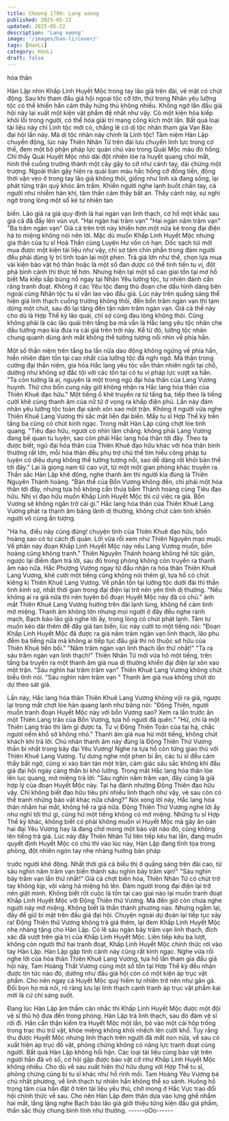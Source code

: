 ```yaml
---
title: Chương 1799: Lang vương
published: 2025-05-22
updated: 2025-05-22
description: 'Lang vương'
image: '/images/han-li/cover/'
tags: [HanLi]
category: HanLi
draft: false
---
```


hóa thân

Hàn Lập nhìn Khấp Linh Huyết Mộc trong tay lão giả trên đài, vẻ
mặt có chút động.
Sau khi tham đấu giá hội ngoại tộc cỡ lớn, thứ trong Nhân yêu
lưỡng tộc có thể khiến hắn cảm thấy hứng thú không nhiều.
Không ngờ lần đấu giá hội này lại xuất một kiện vật phẩm đệ nhất
như vậy.
Có một kiện hóa kiếp khôi lỗi trong người, có thể hóa giải trí mạng
công kích một lần.
Bất quá loại tài liệu này chỉ Linh tộc mới có, chẳng lẽ có dị tộc
nhân tham gia Vạn Bảo đại hội lần này.
Mà dị tộc nhân này chính là Linh tộc!
Tâm niệm Hàn Lập chuyển động, lúc này Thiên Nhãn Tử trên đài
lưu chuyển linh lực trong cơ thể, đem một bộ phận pháp lực quán
chú vào trong Quái Mộc màu đỏ hồng.
Chỉ thấy Quái Huyết Mộc nhỏ dài đột nhiên lóe ra huyết quang
chói mắt, hình thể cuồng trướng thành một cây gậy to cỡ như
cánh tay, dài chừng một trượng.
Ngoài thân gậy hiện ra quái ban màu hắc hồng cỡ đồng tiền,
đồng thời vặn vẹo ở trong tay lão giả không thôi, giống như linh
xà đang sống, lại phát từng trận quỷ khóc âm trầm. Khiến người
nghe lạnh buốt chân tay, cả người như nhiễm hàn khí, tâm thần
cảm thấy bất an.
Thấy cảnh này, sự nghi ngờ trong lòng một số kẻ tự nhiên tan

biến.
Lão giả ra giá quy định là hai ngàn vạn linh thạch, cơ hồ một khắc
sau giá cả đã đẩy lên vùn vụt.
"Hai ngàn hai trăm vạn"
"Hai ngàn năm trăm vạn"
"Ba trăm ngàn vạn"
Giá cả trên trời này khiến hơn một nửa kẻ trong đại điện há to
miệng không nói nên lời.
Mặc dù muốn Khấp Linh Huyết Mộc nhưng gia thân của tu sĩ Hoá
Thần cùng Luyện Hư vốn có hạn. Dốc sạch túi mới mua được
một kiện tài liệu như vậy, chỉ sợ tám chín phần trong đám người
đều phải dùng lý trí tính toán lại một phen.
Trả giá lớn như thế, chọn lựa mua vài kiện bảo vật hộ thân hoặc
là một số đan dược có thể tinh tiến tu vị, đột phá bình cảnh thì
thực tế hơn.
Nhưng hiện tại một số cao giai tồn tại mơ hồ biết Ma kiếp sắp
bùng nổ ngay tại Nhân Yêu lưỡng tộc, tự nhiên đành cắn răng
tranh đoạt.
Không ít các Yêu tộc đang thủ đoạn che dấu hình dáng bên ngoài
cùng Nhân tộc tu sĩ vẫn lao vào đấu giá.
Lúc này trên quầng sáng thể hiện giá linh thạch cuồng trướng
không thôi, đến bốn trăm ngàn vạn thì tạm dừng một chút, sau đó
lại tăng đến tận năm trăm ngàn vạn. Giá cả thế này cho dù là Hợp
Thể kỳ lão quái, chỉ sợ cũng đau lòng không thôi.
Cũng không phải là các lão quái trên tầng ba mà vẫn là Hắc lang
yêu tộc nhân che dấu tướng mạo kia đưa ra cái giá trên trời này.
Kể từ đó, lưỡng tộc nhân chung quanh dùng ánh mắt không thể
tưởng tượng nổi nhìn về phía hắn.

Một số thần niệm trên tầng ba lần nữa dao động không ngừng về
phía hắn, hiển nhiên đám tồn tại cao nhất của lưỡng tộc đã nghi
ngờ.
Mà thân trong cường đại thần niệm, gia hỏa Hắc lang yêu tộc vẫn
thản nhiên ngồi tại chỗ, dường như không sợ đắc tội với các tồn
tại có tu vị pháp lực vượt xa hắn.
"Ta còn tưởng là ai, nguyên là một trong ngũ đại hóa thân của
Lang Vương huynh. Thứ cho bổn cung nãy giờ không nhận ra
Hắc lang hóa thân của Thiên Khuê đạo hữu." Một tiếng ồ khẽ
truyền ra từ tầng ba, tiếp theo là tiếng cười khẽ cùng thanh âm
của nữ tử ở vọng ra khắp điện phủ.
Lần này đám nhân yêu lưỡng tộc toàn đại sảnh xôn xao một trận.
Không ít người vừa nghe Thiên Khuê Lang Vương thì sắc mặt
liền đại biến.
Mấy tu sĩ Hợp Thể kỳ trên tầng ba cũng có chút kinh ngạc. Trong
mắt Hàn Lập cũng chợt lóe tinh quang.
"Tiêu đạo hữu, ngươi có nhìn lầm chăng. không phải Lang Vương
đang bế quan tu luyện, sao còn phái Hắc lang hóa thân tới đây.
Theo ta được biết, ngũ đại hóa thân của Thiên Khuê đạo hữu
khác với hóa thân bình thường rất lớn, mỗi hóa thân đều phụ trợ
chủ thể tìm hiểu công pháp tu luyện có diệu dụng không thể
tưởng tượng nổi, sao dễ dàng rời khỏi bản thể tới đây." Lại là
giọng nam tử cao vút, từ một một gian phòng khác truyền ra.
Thần sắc Hàn Lập khẽ động, nghe thanh âm thì người kia đúng là
Thiên Nguyên Thánh hoàng.
"Bản thể của Bổn Vương không đến, chỉ phái một hóa thân tới
đây, nhưng tựa hồ không cần thưa bẩm Thánh hoàng cùng Tiêu
đạo hữu. Nhị vị đạo hữu muốn Khấp Linh Huyết Mộc thì cứ việc ra
giá. Bổn Vương sẽ không ngăn trở cái gì." Hắc lang hóa thân của
Thiên Khuê Lang Vương phát ra thanh âm băng lãnh dị thường,
không chút cảm tình khiến người vô cùng ấn tượng.

"Ha ha, điều này cũng đúng! chuyện tình của Thiên Khuê đạo
hữu, bổn hoàng sao có tư cách đi quản. Lời vừa rồi xem như
Thiên Nguyên mạo muội. Về phần này đoạn Khấp Linh Huyết
Mộc này nếu Lang Vương muốn, bổn hoàng cũng không tranh."
Thiên Nguyên Thánh hoàng không hề tức giận, ngược lại điềm
đạm trả lời, sau đó trong phòng không còn truyền ra thanh âm
nào nữa.
Hắc Phượng Vương ngay từ đầu nhận ra hóa thân Thiên Khuê
Lang Vương, khẽ cười một tiếng cũng không nói thêm gì, tựa hồ
có chút kiêng kị Thiên Khuê Lang Vương.
Về phần tồn tại lưỡng tộc dưới đài thì thần tình kính sợ, nhất thời
gian trong đại điện lại trở nên yên tĩnh dị thường.
"Nếu không ai ra giá nữa thì nên tuyên bố đoạn Huyết Mộc này đã
có chủ." ánh mắt Thiên Khuê Lang Vương hướng trên đài lạnh
lùng, không hề cảm tình mở miệng. Thanh âm không lớn nhưng
mọi người ở đây đều nghe rành mạch,
Bạch bào lão giả nghe lời ấy, trong lòng có chút phát lạnh. Tâm tư
muốn kéo dài thêm để đẩy giá tan biến, lúc này cười to một tiếng
nói:
"Đoạn Khấp Linh Huyết Mộc đã được ra giá năm trăm ngàn vạn
linh thạch, lão phu đếm ba tiếng nữa mà không ai tiếp tục đấu giá
thì nó thuộc sở hữu của Thiên Khuê tiền bối."
"Năm trăm ngàn vạn linh thạch lần thứ nhất!"
"Ta ra sáu trăm ngàn vạn linh thạch!"
Thiên Nhãn Tử mới vừa hô một tiếng, trên tầng ba truyền ra một
thanh âm già nua dị thường khiến đại điện lại xôn xao một trận.
"Sáu nghìn hai trăm trăm vạn" Thiên Khuê Lang Vương không
chút biểu tình nói.
"Sáu nghìn năm trăm vạn " Thanh âm già nua không chút do dự
theo sát giá.

Lần này, Hắc lang hóa thân Thiên Khuê Lang Vương không vội ra
giá, ngược lại trong mắt chợt lóe hàn quang lạnh như băng nói:
"Động Thiên, ngươi muốn tranh đoạn Huyết Mộc này với bổn
Vương sao? Xem ra lần trước ăn một Thiên Lang trảo của Bổn
Vương, tựa hồ ngươi đã quên."
"Hừ, chỉ là một Thiên Lang trảo thì làm gì được ta. Tư vị Động
Thiên Toản của tại hạ, chắc ngươi nếm khổ sở không nhỏ." Thanh
âm già nua hừ một tiếng, không chút khách khí trả lời.
Chủ nhân thanh âm này đúng là Động Thiên Thử Vương thần bí
nhất trong bảy đại Yêu Vương! Nghe ra tựa hồ còn từng giao thủ
với Thiên Khuê Lang Vương.
Tự dưng nghe một phen bí ẩn, các tu sĩ đều cảm thấy bất ngờ,
cũng xì xào bàn tán một trận, cảm giác sâu sắc không khí đấu giá
đại hội ngày càng thần bí khó lường.
Trong mắt Hắc lang hóa thân lóe lên lục quang, mở miệng trả lời:
"Sáu nghìn năm trăm vạn, đây cũng là giá hợp lý của đoạn Huyết
Mộc này. Tại hạ đành nhường Động Thiên đạo hữu vậy. Chỉ
không biết đạo hữu tiêu phí nhiều linh thạch như vậy, vè sau còn
có thể tranh những bảo vật khác nữa chăng?"
Nói xong lời này, Hắc lang hóa thân nhắm hai mắt, không hề ra
giá nữa.
Động Thiên Thử Vương nghe lời ấy như nghĩ tới thứ gì, cũng hừ
một tiếng không có mở miệng.
Những tu sĩ Hợp Thể kỳ khác, không biết có phải không muốn vì
Huyết Mộc mà gây ân oán hai đại Yêu Vương hay là đang chờ
mong một bảo vật nào đó, cũng không lên tiếng trả giá.
Lúc này đây Thiên Nhãn Tử liên tiếp kêu hai lần, đang muốn
quyết định Huyết Mộc có chủ thì vào lúc này, Hàn Lập đang tĩnh
tọa trong phòng, đột nhiên ngón tay nhẹ nhàng hướng bàn pháp

trước người khẽ động.
Nhất thời giá cả biểu thị ở quầng sáng trên đài cao, từ sáu nghìn
năm trăm vạn biến thành sáu nghìn bảy trăm vạn!"
"Sáu nghìn bảy trăm vạn lần thứ nhất!" Giá cả chợt biến hóa,
Thiên Nhãn Tử có chút trở tay không kịp, vội vàng há miệng hô
lên.
Đám người trong đại điện lại trở nên giật mình.
Không biết rốt cuộc là tồn tại cao giai nào lại muốn tranh đoạt
Khấp Linh Huyết Mộc với Động Thiên thử Vương.
Mà đến giờ còn chưa nghe người này mở miệng. Không biết là
thần thánh phương nào. Nhưng ngẫm lại, đây để giữ bí mật trên
đấu giá đại hội.
Chuyện ngoài dự đoán lại tiếp tục xảy ra!
Động Thiên thử Vương không trả giá thêm, lại đem Khấp Linh
Huyết Mộc nhẹ nhàng tặng cho Hàn Lập.
Có lẽ sáu ngàn bảy trăm vạn linh thạch, đích xác đã vượt trên giá
trị của Khấp Linh Huyết Mộc.
Liên tiếp kêu ba lượt, không còn người thứ hai tranh đoạt, Khấp
Linh Huyết Mộc chính thức rơi vào tay Hàn Lập.
Hàn Lập gặp tình cảnh này cũng rất kinh ngạc.
Nghe vừa rồi nghe lời của hóa thân Thiên Khuê Lang Vương, tựa
hồ lần tham gia đấu giá hội này, Tam Hoàng Thất Vương cùng
một số tồn tại Hợp Thể kỳ đều nhận được tin tức nào đó, dường
như đấu giá hội còn có một kiện áp trục vật phẩm. Cho nên ngay
cả Huyết Mộc quý hiếm tự nhiên trở nên như gân gà.
Đối bọn họ mà nói, rõ ràng lưu lại linh thạch cạnh tranh áp trục vật
phẩm kai mới là cử chỉ sáng suốt.

Đang lúc Hàn Lập âm thầm cân nhắc thì Khấp Linh Huyết Mộc
được một đội vệ sĩ thủ hộ đưa đến trong phòng.
Hàn Lập trả linh thạch, sau đó đám vệ sĩ rời đi.
Hắn cẩn thận kiểm tra Huyết Mộc một lần, bỏ vào một cái hộp
trống trong trạc thủ trữ vật, khóe miệng không khỏi nhếch lên
cười khổ.
Tuy rằng thu được Huyết Mộc nhưng linh thạch trên người đã mất
non nửa, về sau có xuất hiện áp trục đồ vật, phỏng chừng không
có năng lực tranh đoạt cùng người.
Bất quá Hàn Lập không hối hận.
Các loại tài liệu cùng bảo vật trên người hắn đã vô số, cơ hội gặp
được bảo vật cỡ như Khấp Linh Huyết Mộc không nhiều. Cho dù
về sau xuất hiện thứ hữu dụng với Hợp Thể tu sĩ, phỏng chừng
cũng bị tu sĩ khác như hổ rình mồi.
Tam Hoàng Yêu Vương bá chủ nhất phương, về linh thạch tự
nhiên hắn không thể so sánh.
Huống hồ trọng tâm của hắn đặt ở trên tài liệu yêu thú, chờ mong
ở Hắc Vực trao đổi hội chính thức về sau.
Cho nên Hàn Lập đem thân dựa vào lưng ghế nhắm hai mắt, lẳng
lặng nghe Bạch bào lão giả giới thiệu từng kiện đấu giá phẩm,
thần sắc thủy chung bình tĩnh như thường.
------oOo------
